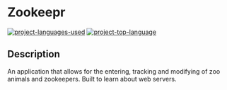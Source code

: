 # Zookeepr
  [![project-languages-used](https://img.shields.io/github/languages/count/katiechurchwell/zookeepr?color=important)](https://github.com/katiechurchwell/zookeepr)
  [![project-top-language](https://img.shields.io/github/languages/top/katiechurchwell/zookeepr?color=blueviolet)](https://github.com/katiechurchwell/zookeepr)

## Description
An application that allows for the entering, tracking and modifying of zoo animals and zookeepers. Built to learn about web servers.